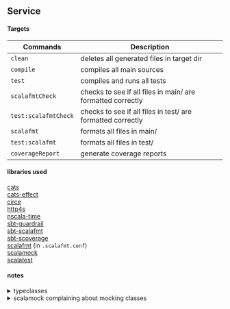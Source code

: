 ## Service

#### Targets

| Commands  | Description  |
|-----------|--------------|
| `clean`   | deletes all generated files in target dir |  
| `compile` | compiles all main sources |  
| `test`    | compiles and runs all tests  |  
| `scalafmtCheck` | checks to see if all files in main/ are formatted correctly |
| `test:scalafmtCheck` | checks to see if all files in test/ are formatted correctly |
| `scalafmt` | formats all files in main/ |
| `test:scalafmt` | formats all files in test/ |
| `coverageReport` | generate coverage reports |

#### libraries used

[cats](https://github.com/typelevel/cats)  
[cats-effect](https://github.com/typelevel/cats-effect)  
[circe](https://github.com/circe/circe)  
[http4s](https://github.com/http4s/http4s)  
[nscala-time](https://github.com/nscala-time/nscala-time)  
[sbt-guardrail](https://github.com/twilio/sbt-guardrail)  
[sbt-scalafmt](https://github.com/scalameta/sbt-scalafmt)  
[sbt-scoverage](https://github.com/scoverage/sbt-scoverage)  
[scalafmt](https://github.com/scalameta/scalafmt)  (in `.scalafmt.conf`)  
[scalamock](https://github.com/paulbutcher/ScalaMock)    
[scalatest](https://github.com/scalatest/scalatest)  
#### notes

<details>
  <summary>typeclasses</summary>
  <p>
    maybe move to <a href="https://github.com/typelevel/simulacrum">this lib</a> in the future but for now to reduce
    complexity and to get used to how the scala implementation works im going to code the typeclasses by hand
  </p> 
</details>  

<details>
  <summary>scalamock complaining about mocking classes</summary>
  <p>
    according to the <a href="https://github.com/paulbutcher/ScalaMock/issues/56">github issue here</a> this should be
    possible but I was getting errors
<pre><code>[error] /home/adam/code/finance/service/src/test/scala/com/finance/service/converters/AccountHandlerImplSpec.scala:25:40: type mismatch;
[error]  found   : com.finance.business.validation.AccountValidationAlgebra[F]
[error]  required: com.finance.business.validation.AccountValidationAlgebra[cats.Id]
[error]   private val mockAccountService = stub[AccountService[IdMonad]]
</code></pre>
    when I tried to compile without extending the Service class to a test class with ctor parameters
    passed in
  </p>
</details>  